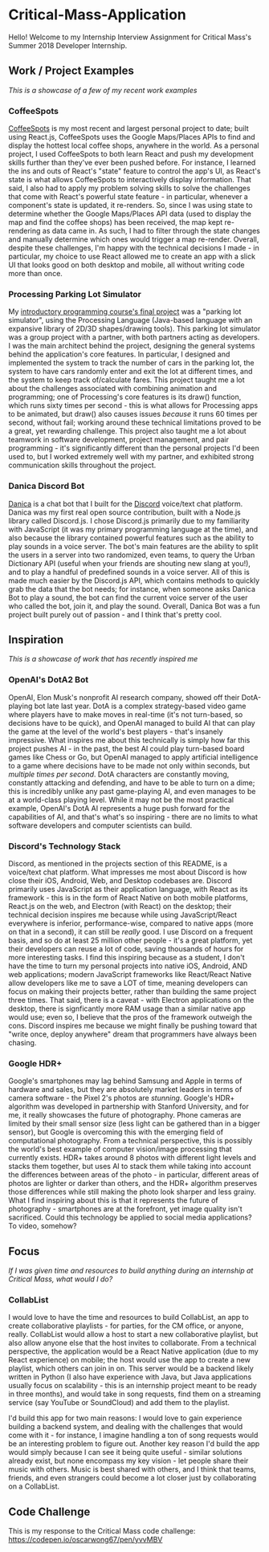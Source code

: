 # Critical-Mass-Application
Hello! Welcome to my Internship Interview Assignment for Critical Mass's Summer 2018 Developer Internship.

## Work / Project Examples
*This is a showcase of a few of my recent work examples*

### CoffeeSpots
[CoffeeSpots](https://koffe.surge.sh/ "CoffeeSpots") is my most recent and largest personal project to date; built using React.js, CoffeeSpots uses the Google Maps/Places APIs to find and display the hottest local coffee shops, anywhere in the world. As a personal project, I used CoffeeSpots to both learn React and push my development skills further than they've ever been pushed before. For instance, I learned the ins and outs of React's "state" feature to control the app's UI, as React's state is what allows CoffeeSpots to interactively display information. That said, I also had to apply my problem solving skills to solve the challenges that come with React's powerful state feature - in particular, whenever a component's state is updated, it re-renders. So, since I was using state to determine whether the Google Maps/Places API data (used to display the map and find the coffee shops) has been received, the map kept re-rendering as data came in. As such, I had to filter through the state changes and manually determine which ones would trigger a map re-render. Overall, despite these challenges, I'm happy with the technical decisions I made - in particular, my choice to use React allowed me to create an app with a slick UI that looks good on both desktop and mobile, all without writing code more than once.

### Processing Parking Lot Simulator
My [introductory programming course's final project](https://github.com/oscarwong67/ENGG-233-Parking-Lot-Simulator) was a "parking lot simulator", using the Processing Language (Java-based language with an expansive library of 2D/3D shapes/drawing tools). This parking lot simulator was a group project with a partner, with both partners acting as developers. I was the main architect behind the project, designing the general systems behind the application's core features. In particular, I designed and implemented the system to track the number of cars in the parking lot, the system to have cars randomly enter and exit the lot at different times, and the system to keep track of/calculate fares. This project taught me a lot about the challenges associated with combining animation and programming; one of Processing's core features is its draw() function, which runs sixty times per second - this is what allows for Processing apps to be animated, but draw() also causes issues *because* it runs 60 times per second, without fail; working around these technical limitations proved to be a great, yet rewarding challenge. This project also taught me a lot about teamwork in software development, project management, and pair programming - it's significantly different than the personal projects I'd been used to, but I worked extremely well with my partner, and exhibited strong communication skills throughout the project.

### Danica Discord Bot
[Danica](https://github.com/oscarwong67/danica-bot) is a chat bot that I built for the [Discord](https://discordapp.com/) voice/text chat platform. Danica was my first real open source contribution, built with a Node.js library called Discord.js. I chose Discord.js primarily due to my familiarity with JavaScript (it was my primary programming language at the time), and also because the library contained powerful features such as the ability to play sounds in a voice server. The bot's main features are the ability to split the users in a server into two randomized, even teams, to query the Urban Dictionary API (useful when your friends are shouting new slang at you!), and to play a handful of predefined sounds in a voice server. All of this is made much easier by the Discord.js API, which contains methods to quickly grab the data that the bot needs; for instance, when someone asks Danica Bot to play a sound, the bot can find the current voice server of the user who called the bot, join it, and play the sound. Overall, Danica Bot was a fun project built purely out of passion - and I think that's pretty cool.

## Inspiration
*This is a showcase of work that has recently inspired me*

### OpenAI's DotA2 Bot
OpenAI, Elon Musk's nonprofit AI research company, showed off their DotA-playing bot late last year. DotA is a complex strategy-based video game where players have to make moves in real-time (it's not turn-based, so decisions have to be quick), and OpenAI managed to build AI that can play the game at the level of the world's best players - that's insanely impressive. What inspires me about this technically is simply how far this project pushes AI - in the past, the best AI could play turn-based board games like Chess or Go, but OpenAI managed to apply artificial intelligence to a game where decisions have to be made not only within seconds, but *multiple times per second*. DotA characters are constantly moving, constantly attacking and defending, and have to be able to turn on a dime; this is incredibly unlike any past game-playing AI, and even manages to be at a world-class playing level. While it may not be the most practical example, OpenAI's DotA AI represents a huge push forward for the capabilities of AI, and that's what's so inspiring - there are no limits to what software developers and computer scientists can build.

### Discord's Technology Stack
Discord, as mentioned in the projects section of this README, is a voice/text chat platform. What impresses me most about Discord is how close their iOS, Android, Web, and Desktop codebases are. Discord primarily uses JavaScript as their application language, with React as its framework - this is in the form of React Native on both mobile platforms, React.js on the web, and Electron (with React) on the desktop; their technical decision inspires me because while using JavaScript/React everywhere is inferior, performance-wise, compared to native apps (more on that in a second), it can still be *really* good. I use Discord on a frequent basis, and so do at least 25 million other people - it's a great platform, yet their developers can reuse a lot of code, saving thousands of hours for more interesting tasks. I find this inspiring because as a student, I don't have the time to turn my personal projects into native iOS, Android, AND web applications; modern JavaScript frameworks like React/React Native allow developers like me to save a LOT of time, meaning developers can focus on making their projects better, rather than building the same project three times. That said, there is a caveat - with Electron applications on the desktop, there is signficantly more RAM usage than a similar native app would use; even so, I believe that the pros of the framework outweigh the cons. Discord inspires me because we might finally be pushing toward that "write once, deploy anywhere" dream that programmers have always been chasing.

### Google HDR+
Google's smartphones may lag behind Samsung and Apple in terms of hardware and sales, but they are absolutely market leaders in terms of camera software - the Pixel 2's photos are *stunning*. Google's HDR+ algorithm was developed in partnership with Stanford University, and for me, it really showcases the future of photography. Phone cameras are limited by their small sensor size (less light can be gathered than in a bigger sensor), but Google is overcoming this with the emerging field of computational photography. From a technical perspective, this is possibly the world's best example of computer vision/image processing that currently exists. HDR+ takes around 8 photos with different light levels and stacks them together, but uses AI to stack them while taking into account the differences between areas of the photo - in particular, different areas of photos are lighter or darker than others, and the HDR+ algorithm preserves those differences while still making the photo look sharper and less grainy. What I find inspiring about this is that it represents the future of photography - smartphones are at the forefront, yet image quality isn't sacrificed. Could this technology be applied to social media applications? To video, somehow?

## Focus
*If I was given time and resources to build anything during an internship at Critical Mass, what would I do?*

### CollabList
I would love to have the time and resources to build CollabList, an app to create collaborative playlists - for parties, for the CM office, or anyone, really. CollabList would allow a host to start a new collaborative playlist, but also allow anyone else that the host invites to collaborate. From a technical perspective, the application would be a React Native application (due to my React experience) on mobile; the host would use the app to create a new playlist, which others can join in on. This server would be a backend likely written in Python (I also have experience with Java, but Java applications usually focus on scalability - this is an internship project meant to be ready in three months), and would take in song requests, find them on a streaming service (say YouTube or SoundCloud) and add them to the playlist.

I'd build this app for two main reasons: I would love to gain experience building a backend system, and dealing with the challenges that would come with it - for instance, I imagine handling a ton of song requests would be an interesting problem to figure out. Another key reason I'd build the app would simply because I can see it being quite useful - similar solutions already exist, but none encompass my key vision - let people share their music with others. Music is best shared with others, and I think that teams, friends, and even strangers could become a lot closer just by collaborating on a CollabList.

## Code Challenge
This is my response to the Critical Mass code challenge: https://codepen.io/oscarwong67/pen/yvvMBV

